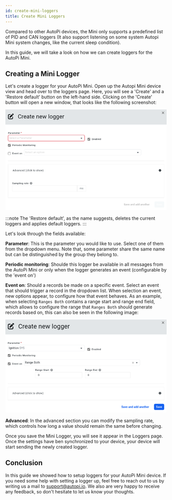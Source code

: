 ```yaml
---
id: create-mini-loggers
title: Create Mini Loggers
---
```


Compared to other AutoPi devices, the Mini only supports a predefined list of PID and CAN loggers (It also support listening on some system Autopi Mini system changes, like the current sleep condition).

In this guide, we will take a look on how we can create loggers for the AutoPi Mini.

## Creating a Mini Logger
Let's create a logger for your AutoPi Mini.
Open up the Autopi Mini device view and head over to the loggers page.
Here, you will see a 'Create' and a 'Restore default' button on the left-hand side.
Clicking on the 'Create' button will open a new window, that looks like the following screenshot:

![Create PID Logger Window](/img/guides/create_mini_loggers/AutoPiMiniLogger.png)

:::note
The 'Restore default', as the name suggests, deletes the current loggers and applies default loggers.
:::

Let's look through the fields available:

**Parameter**: This is the parameter you would like to use.
Select one of them from the dropdown menu.
Note that, some parameter share the same name but can be distinguished by the group they belong to.

**Periodic monitoring**: Shoulde this logger be available in all messages from the AutoPi Mini or only when the logger generates an event (configurable by the 'event on')

**Event on**: Should a records be made on a specific event.
Select an event that should trigger a record in the dropdown list.
When selection an event, new options appear, to configure how that event behaves.
As an example, when selecting `Ranges Both` contains a range start and range end field, which allows to configure the range that `Ranges Both` should generate records based on, this can also be seen in the following image:

![Create PID Logger Window](/img/guides/create_mini_loggers/AutoPiMiniLogger2.png)


**Advanced**: In the advanced section you can modify the sampling rate, which controls how long a value should remain the same before changing.

Once you save the Mini Logger, you will see it appear in the Loggers page.
Once the settings have ben synchronized to your device, your device will start sending the newly created logger.

## Conclusion
In this guide we showed how to setup loggers for your AutoPi Mini device.
If you need some help with setting a logger up, feel free to reach out to us by writing us a mail
to support@autopi.io\. We also are very happy to receive any feedback, so don't hesitate to let us
know your thoughts.
